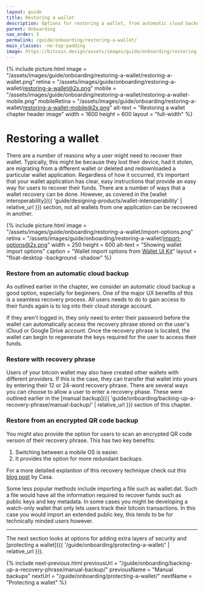 ```yaml
---
layout: guide
title: Restoring a wallet
description: Options for restoring a wallet, from automatic cloud backup to recovery phrases, and more.
parent: Onboarding
nav_order: 3
permalink: /guide/onboarding/restoring-a-wallet/
main_classes: -no-top-padding
image: https://bitcoin.design/assets/images/guide/onboarding/restoring-a-wallet/restoring-a-wallet-preview.png
---
```


{% include picture.html
   image = "/assets/images/guide/onboarding/restoring-a-wallet/restoring-a-wallet.png"
   retina = "/assets/images/guide/onboarding/restoring-a-wallet/restoring-a-wallet@2x.png"
   mobile = "/assets/images/guide/onboarding/restoring-a-wallet/restoring-a-wallet-mobile.png"
   mobileRetina = "/assets/images/guide/onboarding/restoring-a-wallet/restoring-a-wallet-mobile@2x.png"
   alt-text = "Restoring a wallet chapter header image"
   width = 1600
   height = 600
   layout = "full-width"
%}

# Restoring a wallet

<div class="center" markdown="1">

There are a number of reasons why a user might need to recover their wallet. Typically, this might be because they lost their device, had it stolen, are migrating from a different wallet or deleted and redownloaded a particular wallet application. Regardless of how it occurred, it’s important that your wallet application has clear, easy instructions that provide an easy way for users to recover their funds. There are a number of ways that a wallet recovery can be done. However, as covered in the [wallet interoperability]({{ 'guide/designing-products/wallet-interoperability' | relative_url }}) section, not all wallets from one application can be recovered in another.

{% include picture.html
   image = "/assets/images/guide/onboarding/restoring-a-wallet/import-options.png"
   retina = "/assets/images/guide/onboarding/restoring-a-wallet/import-options@2x.png"
   width = 250
   height = 600
   alt-text = "Showing wallet import options"
   caption = "Wallet import options from [Wallet UI Kit](https://www.figma.com/file/VB3GQdAnhl8yta44DY3PSV/Bitcoin-Wallet-UI-Kit?node-id=1227%3A27425)"
   layout = "float-desktop -background -shadow"
%}

</div>

### Restore from an automatic cloud backup

As outlined earlier in the chapter, we consider an automatic cloud backup a good option, especially for beginners. One of the major UX benefits of this is a seamless recovery process. All users needs to do to gain access to their funds again is to log into their cloud storage account.

If they aren't logged in, they only need to enter their password before the wallet can automatically access the recovery phrase stored on the user's iCloud or Google Drive account. Once the recovery phrase is located, the wallet can begin to regenerate the keys required for the user to access their funds.

### Restore with recovery phrase

Users of your bitcoin wallet may also have created other wallets with different providers. If this is the case, they can transfer that wallet into yours by entering their 12 or 24-word recovery phrase. There are several ways you can choose to allow a user to enter a recovery phase. These were outlined earlier in the [manual backup]({{ 'guide/onboarding/backing-up-a-recovery-phrase/manual-backup/' | relative_url }}) section of this chapter.

### Restore from an encrypted QR code backup

You might also provide the option for users to scan an encrypted QR code version of their recovery phrase. This has two key benefits:

1. Switching between a mobile OS is easier.
2. It provides the option for more redundant backups.

For a more detailed explantion of this recovery technique check out this [blog post](https://blog.keys.casa/product-update-transaction-memos-encrypted-backups/) by Casa.

Some less popular methods include importing a file such as wallet.dat. Such a file would have all the information required to recover funds such as public keys and key metadata. In some cases you might be developing a watch-only wallet that only lets users track their bitcoin transactions. In this case you would import an extended public key, this tends to be for technically minded users however.

---

The next section looks at options for adding extra layers of security and [protecting a wallet]({{ '/guide/onboarding/protecting-a-wallet/' | relative_url }}).

{% include next-previous.html
   previousUrl = "/guide/onboarding/backing-up-a-recovery-phrase/manual-backup/"
   previousName = "Manual backups"
   nextUrl = "/guide/onboarding/protecting-a-wallet/"
   nextName = "Protecting a wallet"
%}

